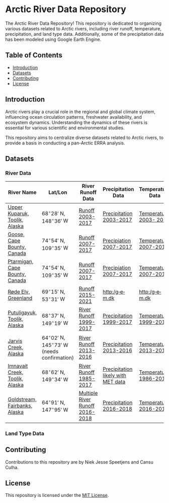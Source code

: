# Arctic River Data Repository

The Arctic River Data Repository! This repository is dedicated to organizing various datasets related to Arctic rivers, including river runoff, temperature, precipitation, and land type data. Additionally, some of the precipitation data has been modeled using Google Earth Engine.

## Table of Contents

- [Introduction](#introduction)
- [Datasets](#datasets)
- [Contributing](#contributing)
- [License](#license)

## Introduction

Arctic rivers play a crucial role in the regional and global climate system, influencing ocean circulation patterns, freshwater availability, and ecosystem dynamics. Understanding the dynamics of these rivers is essential for various scientific and environmental studies.

This repository aims to centralize diverse datasets related to Arctic rivers, to provide a basis in conducting a pan-Arctic ERRA analysis.

## Datasets

### River Data

| River Name         | Lat/Lon          | River Runoff Data                               | Precipitation Data                             | Temperature Data                                |
|--------------------|------------------|-------------------------------------------------|------------------------------------------------|-------------------------------------------------|
| [Upper Kuparuk, Toolik, Alaska](https://github.com/cculha4/Permafrost_ERRA_Arctic/Upper_Kuparuk) | $68^{\circ} 28'$ N, $148^{\circ}36'$ W | [Runoff 2003-2017](https://github.com/cculha4/Permafrost_ERRA_Arctic/Upper_Kuparuk/ERRA_Ready_Data/UK_synthesized_data.txt) | [Precipitation 2003-2017](https://github.com/cculha4/Permafrost_ERRA_Arctic/Upper_Kuparuk/ERRA_Ready_Data/UK_synthesized_data.txt) | [Temperature 2003- 2017](https://github.com/cculha4/Permafrost_ERRA_Arctic/Upper_Kuparuk/ERRA_Ready_Data/UK_synthesized_data.txt)    |
| [Goose, Cape Bounty, Canada](Cape_Bounty) | $74^{\circ} 54'$ N, $109^{\circ}35'$ W  | [Runoff 2007-2017](https://github.com/cculha4/Permafrost_ERRA_Arctic/Cape_Bounty/ERRA_Ready_Data/CB_thawingdepth_hourly.txt) | [Precipiation 2007-2017](https://github.com/cculha4/Permafrost_ERRA_Arctic/Cape_Bounty/ERRA_Ready_Data/CB_thawingdepth_hourly.txt) | [Temperature 2007-2017](https://github.com/cculha4/Permafrost_ERRA_Arctic/Cape_Bounty/ERRA_Ready_Data/CB_thawingdepth_hourly.txt)    |
| [Ptarmigan, Cape Bounty, Canada](https://github.com/cculha4/Permafrost_ERRA_Arctic/Cape_Bounty) | $74^{\circ} 54'$ N, $109^{\circ} 35'$ W | [Runoff 2007-2017](https://github.com/cculha4/Permafrost_ERRA_Arctic/Cape_Bounty/ERRA_Ready_Data/CB_thawingdepth_dist_hourly.txt) | [Precipiation 2007-2017](https://github.com/cculha4/Permafrost_ERRA_Arctic/Cape_Bounty/ERRA_Ready_Data/CB_thawingdepth_dist_hourly.txt) | [Temperature 2007-2017](https://github.com/cculha4/Permafrost_ERRA_Arctic/Cape_Bounty/ERRA_Ready_Data/CB_thawingdepth_dist_hourly.txt)    |
| [Røde Elv, Greenland](https://github.com/cculha4/Permafrost_ERRA_Arctic/Rodeelv) | $69^{\circ} 15'$ N, $53^{\circ} 31'$ W| [Runoff 2015-2021](https://github.com/cculha4/Permafrost_ERRA_Arctic/Rodeelv) | [http:/g‐e‐m.dk](http:/g‐e‐m.dk) | [http:/g‐e‐m.dk](http:/g‐e‐m.dk)    |
| [Putuligayuk, Toolik, Alaska](https://github.com/cculha4/Permafrost_ERRA_Arctic/Putuligayuk) | $68^{\circ} 37'$ N, $149^{\circ}19'$ W  | [River Runoff 1999-2017](https://github.com/cculha4/Permafrost_ERRA_Arctic/Putuligayuk/ERRA_Ready_Data/PR_synthesized_data.txt) | [Precipitation 1999-2017](https://github.com/cculha4/Permafrost_ERRA_Arctic/Putuligayuk/ERRA_Ready_Data/PR_synthesized_data.txt) | [Temperature 1999-2017](https://github.com/cculha4/Permafrost_ERRA_Arctic/Putuligayuk/ERRA_Ready_Data/PR_synthesized_data.txt)    |
| [Jarvis Creek, Alaska](https://github.com/cculha4/Permafrost_ERRA_Arctic/Jarvis_Creek) | $64^{\circ} 02'$ N, $145^{\circ}73'$ W  (needs confirmation)| [River Runoff 2013-2016](https://github.com/cculha4/Permafrost_ERRA_Arctic/Jarvis_Creek/ERRA_Ready_Data/PR_synthesized_data.txt) | [Precipitation 2013-2016](https://github.com/cculha4/Permafrost_ERRA_Arctic/Jarvis_Creek/ERRA_Ready_Data/PR_synthesized_data.txt) | [Temperature 2013-2016](https://github.com/cculha4/Permafrost_ERRA_Arctic/Jarvis_Creek/ERRA_Ready_Data/PR_synthesized_data.txt)    |
| [Imnavait Creek, Toolik, Alaska](https://github.com/cculha4/Permafrost_ERRA_Arctic/Imnavait_Creek) | $68^{\circ} 62'$ N, $149^{\circ}34'$ W | [River Runoff 1985-2017](https://github.com/cculha4/Permafrost_ERRA_Arctic/Imnavait_Creek/Discharge/ImnavaitCr_Historical_Discharge_1985_2017_2018Aug6.csv) | [Precipitation likely with MET data](https://github.com/cculha4/Permafrost_ERRA_Arctic/Imnavait_Creek/Meteorologic_Data) | [Temperature 1986-2018](https://github.com/cculha4/Permafrost_ERRA_Arctic/Imnavait_Creek/Meteorologic_Data/MET)    |
| [Goldstream, Fairbanks, Alaska](https://github.com/cculha4/Permafrost_ERRA_Arctic/Goldstream) | $64^{\circ} 91'$ N, $147^{\circ}95'$ W | [Multiple River Runoff 2016-2018](https://github.com/cculha4/Permafrost_ERRA_Arctic/Goldstream/ERRA_Ready_Data/GS_synthesized_data.txt) | [Precipitation  2016-2018](https://github.com/cculha4/Permafrost_ERRA_Arctic/Goldstream/ERRA_Ready_Data/GS_synthesized_data.txt) | [Temperature  2016-2018](https://github.com/cculha4/Permafrost_ERRA_Arctic/Goldstream/ERRA_Ready_Data/GS_synthesized_data.txt)    |

### Land Type Data


## Contributing

Contributions to this repository are by Niek Jesse Speetjens and Cansu Culha.

## License

This repository is licensed under the [MIT License](LICENSE).
